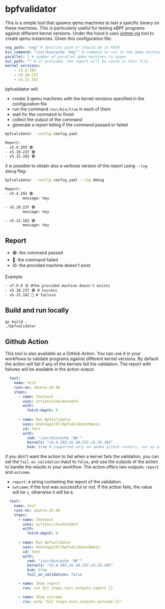 # bpfvalidator

This is a simple tool that spawns qemu machines to test a specific binary on these machines. This is particularly useful for testing eBPF programs against different kernel versions.
Under the hood it uses [virtme-ng](https://github.com/arighi/virtme-ng) tool to create qemu instancies.
Given this configuration file:

```yaml
vng_path: "vng" # absolute path or should be in PATH
bin_command: "/usr/bin/echo 'hey'" # command to run in the qemu machines
parallel: 1 # number of parallel qemu machines to spawn
out_path: "" # if provided, the report will be saved in this file
kernel_versions:
    - v5.4.293
    - v5.10.237
    - v5.15.182
```

bpfvalidator will:

- create 3 qemu machines with the kernel versions specified in the configuration file
- run the command `/usr/bin/true` in each of them
- wait for the command to finish
- collect the output of the command
- generate a report telling if the command passed or failed

```bash
bpfvalidator --config config.yaml
```

```txt
Report:
- v5.4.293 🟢
- v5.10.237 🟢
- v5.15.182 🟢
```

it is possible to obtain also a verbose version of the report using `--log debug` flag:

```bash
bpfvalidator --config config.yaml --log debug
```

```txt
Report:
- v5.4.293 🟢
        message: hey

- v5.10.237 🟢
        message: hey

- v5.15.182 🟢
        message: hey
```

## Report

- 🟢: the command passed
- 🔴: the command failed
- 🟡: the provided machine doesn't exist

Example

```txt
- v7.9.0 🟡 #the provided machine doesn't exists
- v5.10.237 🟢 # success
- v5.15.182 🔴 # failure
```

## Build and run locally

```bash
go build .
./bpfvalidator
```

## Github Action

This tool is also available as a GitHub Action. You can use it in your workflows to validate programs against different kernel versions.
By default the action will fail if any of the kernels fail the validation. The report with failures will be available in the action output.

```yaml
  test:
    name: test
    runs-on: ubuntu-24.04
    steps:
      - name: Checkout
        uses: actions/checkout@v4
        with:
          fetch-depth: 0
    
      - name: Run bpfvalidator
        uses: Andreagit97/bpfvalidator@main
        id: test
        with:
          cmd: "/usr/bin/echo 'OK'"
          kernels: "v5.4.293,v5.10.237,v5.15.182"
          kvm: true # supported only on amd64 github runners, not on arm64
```

if you don't want the action to fail when a kernel fails the validation, you can set the `fail_on_validation` input to `false`, and use the outputs of the action to handle the results in your workflow.
The action offers two outputs: `report` and `outcome`.

- `report`: a string containing the report of the validation.
- `outcome`: if the tool was successful or not. If the action fails, the value will be `1`, otherwise it will be `0`.

```yaml
  test:
    name: test
    runs-on: ubuntu-24.04
    steps:
      - name: Checkout
        uses: actions/checkout@v4
        with:
          fetch-depth: 0
    
      - name: Run bpfvalidator
        uses: Andreagit97/bpfvalidator@main
        id: test
        with:
          cmd: "/usr/bin/echo 'OK'"
          kernels: "v5.4.293,v5.10.237,v5.15.182"
          kvm: true
          fail_on_validation: false

      - name: Show report 
        run: cat ${{ steps.test.outputs.report }}

      - name: Show outcome
        run: echo "${{ steps.test.outputs.outcome }}"
```
